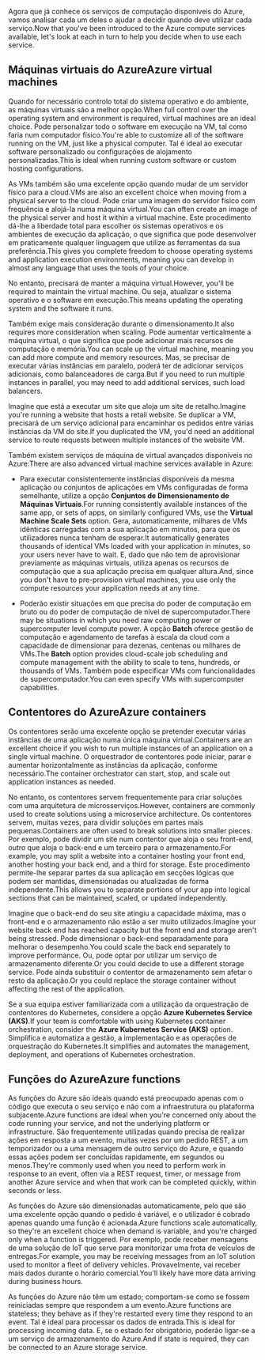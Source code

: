<span data-ttu-id="322cd-101">Agora que já conhece os serviços de computação disponíveis do Azure, vamos analisar cada um deles o ajudar a decidir quando deve utilizar cada serviço.</span><span class="sxs-lookup"><span data-stu-id="322cd-101">Now that you've been introduced to the Azure compute services available, let's look at each in turn to help you decide when to use each service.</span></span>

## <a name="azure-virtual-machines"></a><span data-ttu-id="322cd-102">Máquinas virtuais do Azure</span><span class="sxs-lookup"><span data-stu-id="322cd-102">Azure virtual machines</span></span>

<span data-ttu-id="322cd-103">Quando for necessário controlo total do sistema operativo e do ambiente, as máquinas virtuais são a melhor opção.</span><span class="sxs-lookup"><span data-stu-id="322cd-103">When full control over the operating system and environment is required, virtual machines are an ideal choice.</span></span> <span data-ttu-id="322cd-104">Pode personalizar todo o software em execução na VM, tal como faria num computador físico.</span><span class="sxs-lookup"><span data-stu-id="322cd-104">You're able to customize all of the software running on the VM, just like a physical computer.</span></span> <span data-ttu-id="322cd-105">Tal é ideal ao executar software personalizado ou configurações de alojamento personalizadas.</span><span class="sxs-lookup"><span data-stu-id="322cd-105">This is ideal when running custom software or custom hosting configurations.</span></span>

<span data-ttu-id="322cd-106">As VMs também são uma excelente opção quando mudar de um servidor físico para a cloud.</span><span class="sxs-lookup"><span data-stu-id="322cd-106">VMs are also an excellent choice when moving from a physical server to the cloud.</span></span> <span data-ttu-id="322cd-107">Pode criar uma imagem do servidor físico com frequência e alojá-la numa máquina virtual.</span><span class="sxs-lookup"><span data-stu-id="322cd-107">You can often create an image of the physical server and host it within a virtual machine.</span></span> <span data-ttu-id="322cd-108">Este procedimento dá-lhe a liberdade total para escolher os sistemas operativos e os ambientes de execução da aplicação, o que significa que pode desenvolver em praticamente qualquer linguagem que utilize as ferramentas da sua preferência.</span><span class="sxs-lookup"><span data-stu-id="322cd-108">This gives you complete freedom to choose operating systems and application execution environments, meaning you can develop in almost any language that uses the tools of your choice.</span></span>

<span data-ttu-id="322cd-109">No entanto, precisará de manter a máquina virtual.</span><span class="sxs-lookup"><span data-stu-id="322cd-109">However, you'll be required to maintain the virtual machine.</span></span> <span data-ttu-id="322cd-110">Ou seja, atualizar o sistema operativo e o software em execução.</span><span class="sxs-lookup"><span data-stu-id="322cd-110">This means updating the operating system and the software it runs.</span></span> 

<span data-ttu-id="322cd-111">Também exige mais consideração durante o dimensionamento.</span><span class="sxs-lookup"><span data-stu-id="322cd-111">It also requires more consideration when scaling.</span></span> <span data-ttu-id="322cd-112">Pode aumentar verticalmente a máquina virtual, o que significa que pode adicionar mais recursos de computação e memória.</span><span class="sxs-lookup"><span data-stu-id="322cd-112">You can scale up the virtual machine, meaning you can add more compute and memory resources.</span></span> <span data-ttu-id="322cd-113">Mas, se precisar de executar várias instâncias em paralelo, poderá ter de adicionar serviços adicionais, como balanceadores de carga.</span><span class="sxs-lookup"><span data-stu-id="322cd-113">But if you need to run multiple instances in parallel, you may need to add additional services, such load balancers.</span></span>

<span data-ttu-id="322cd-114">Imagine que está a executar um site que aloja um site de retalho.</span><span class="sxs-lookup"><span data-stu-id="322cd-114">Imagine you're running a website that hosts a retail website.</span></span> <span data-ttu-id="322cd-115">Se duplicar a VM, precisará de um serviço adicional para encaminhar os pedidos entre várias instâncias da VM do site.</span><span class="sxs-lookup"><span data-stu-id="322cd-115">If you duplicated the VM, you'd need an additional service to route requests between multiple instances of the website VM.</span></span>

<span data-ttu-id="322cd-116">Também existem serviços de máquina de virtual avançados disponíveis no Azure:</span><span class="sxs-lookup"><span data-stu-id="322cd-116">There are also advanced virtual machine services available in Azure:</span></span>

* <span data-ttu-id="322cd-117">Para executar consistentemente instâncias disponíveis da mesma aplicação ou conjuntos de aplicações em VMs configuradas de forma semelhante, utilize a opção **Conjuntos de Dimensionamento de Máquinas Virtuais**.</span><span class="sxs-lookup"><span data-stu-id="322cd-117">For running consistently available instances of the same app, or sets of apps, on similarly configured VMs, use the **Virtual Machine Scale Sets** option.</span></span> <span data-ttu-id="322cd-118">Gera, automaticamente, milhares de VMs idênticas carregadas com a sua aplicação em minutos, para que os utilizadores nunca tenham de esperar.</span><span class="sxs-lookup"><span data-stu-id="322cd-118">It automatically generates thousands of identical VMs loaded with your application in minutes, so your users never have to wait.</span></span> <span data-ttu-id="322cd-119">E, dado que não tem de aprovisionar previamente as máquinas virtuais, utiliza apenas os recursos de computação que a sua aplicação precisa em qualquer altura.</span><span class="sxs-lookup"><span data-stu-id="322cd-119">And, since you don't have to pre-provision virtual machines, you use only the compute resources your application needs at any time.</span></span>

* <span data-ttu-id="322cd-120">Poderão existir situações em que precisa do poder de computação em bruto ou do poder de computação de nível de supercomputador.</span><span class="sxs-lookup"><span data-stu-id="322cd-120">There may be situations in which you need raw computing power or supercomputer level compute power.</span></span> <span data-ttu-id="322cd-121">A opção **Batch** oferece gestão de computação e agendamento de tarefas à escala da cloud com a capacidade de dimensionar para dezenas, centenas ou milhares de VMs.</span><span class="sxs-lookup"><span data-stu-id="322cd-121">The **Batch** option provides cloud-scale job scheduling and compute management with the ability to scale to tens, hundreds, or thousands of VMs.</span></span> <span data-ttu-id="322cd-122">Também pode especificar VMs com funcionalidades de supercomputador.</span><span class="sxs-lookup"><span data-stu-id="322cd-122">You can even specify VMs with supercomputer capabilities.</span></span>

## <a name="azure-containers"></a><span data-ttu-id="322cd-123">Contentores do Azure</span><span class="sxs-lookup"><span data-stu-id="322cd-123">Azure containers</span></span>

<span data-ttu-id="322cd-124">Os contentores serão uma excelente opção se pretender executar várias instâncias de uma aplicação numa única máquina virtual.</span><span class="sxs-lookup"><span data-stu-id="322cd-124">Containers are an excellent choice if you wish to run multiple instances of an application on a single virtual machine.</span></span> <span data-ttu-id="322cd-125">O orquestrador de contentores pode iniciar, parar e aumentar horizontalmente as instâncias da aplicação, conforme necessário.</span><span class="sxs-lookup"><span data-stu-id="322cd-125">The container orchestrator can start, stop, and scale out application instances as needed.</span></span>

<span data-ttu-id="322cd-126">No entanto, os contentores servem frequentemente para criar soluções com uma arquitetura de microsserviços.</span><span class="sxs-lookup"><span data-stu-id="322cd-126">However, containers are commonly used to create solutions using a microservice architecture.</span></span> <span data-ttu-id="322cd-127">Os contentores servem, muitas vezes, para dividir soluções em partes mais pequenas.</span><span class="sxs-lookup"><span data-stu-id="322cd-127">Containers are often used to break solutions into smaller pieces.</span></span> <span data-ttu-id="322cd-128">Por exemplo, pode dividir um site num contentor que aloja o seu front-end, outro que aloja o back-end e um terceiro para o armazenamento.</span><span class="sxs-lookup"><span data-stu-id="322cd-128">For example, you may split a website into a container hosting your front end, another hosting your back end, and a third for storage.</span></span> <span data-ttu-id="322cd-129">Este procedimento permite-lhe separar partes da sua aplicação em secções lógicas que podem ser mantidas, dimensionadas ou atualizadas de forma independente.</span><span class="sxs-lookup"><span data-stu-id="322cd-129">This allows you to separate portions of your app into logical sections that can be maintained, scaled, or updated independently.</span></span>

<span data-ttu-id="322cd-130">Imagine que o back-end do seu site atingiu a capacidade máxima, mas o front-end e o armazenamento não estão a ser muito utilizados.</span><span class="sxs-lookup"><span data-stu-id="322cd-130">Imagine your website back end has reached capacity but the front end and storage aren't being stressed.</span></span> <span data-ttu-id="322cd-131">Pode dimensionar o back-end separadamente para melhorar o desempenho.</span><span class="sxs-lookup"><span data-stu-id="322cd-131">You could scale the back end separately to improve performance.</span></span> <span data-ttu-id="322cd-132">Ou, pode optar por utilizar um serviço de armazenamento diferente.</span><span class="sxs-lookup"><span data-stu-id="322cd-132">Or you could decide to use a different storage service.</span></span> <span data-ttu-id="322cd-133">Pode ainda substituir o contentor de armazenamento sem afetar o resto da aplicação.</span><span class="sxs-lookup"><span data-stu-id="322cd-133">Or you could replace the storage container without affecting the rest of the application.</span></span>

 <span data-ttu-id="322cd-134">Se a sua equipa estiver familiarizada com a utilização da orquestração de contentores do Kubernetes, considere a opção **Azure Kubernetes Service (AKS)**.</span><span class="sxs-lookup"><span data-stu-id="322cd-134">If your team is comfortable with using Kubernetes container orchestration, consider the **Azure Kubernetes Service (AKS)** option.</span></span> <span data-ttu-id="322cd-135">Simplifica e automatiza a gestão, a implementação e as operações de orquestração do Kubernetes.</span><span class="sxs-lookup"><span data-stu-id="322cd-135">It simplifies and automates the management, deployment, and operations of Kubernetes orchestration.</span></span>

## <a name="azure-functions"></a><span data-ttu-id="322cd-136">Funções do Azure</span><span class="sxs-lookup"><span data-stu-id="322cd-136">Azure functions</span></span>

<span data-ttu-id="322cd-137">As funções do Azure são ideais quando está preocupado apenas com o código que executa o seu serviço e não com a infraestrutura ou plataforma subjacente.</span><span class="sxs-lookup"><span data-stu-id="322cd-137">Azure functions are ideal when you're concerned only about the code running your service, and not the underlying platform or infrastructure.</span></span> <span data-ttu-id="322cd-138">São frequentemente utilizadas quando precisa de realizar ações em resposta a um evento, muitas vezes por um pedido REST, a um temporizador ou a uma mensagem de outro serviço do Azure, e quando essas ações podem ser concluídas rapidamente, em segundos ou menos.</span><span class="sxs-lookup"><span data-stu-id="322cd-138">They're commonly used when you need to perform work in response to an event, often via a REST request, timer, or message from another Azure service and when that work can be completed quickly, within seconds or less.</span></span>

<span data-ttu-id="322cd-139">As funções do Azure são dimensionadas automaticamente, pelo que são uma excelente opção quando o pedido é variável, e o utilizador é cobrado apenas quando uma função é acionada.</span><span class="sxs-lookup"><span data-stu-id="322cd-139">Azure functions scale automatically, so they're an excellent choice when demand is variable, and you're charged only when a function is triggered.</span></span> <span data-ttu-id="322cd-140">Por exemplo, pode receber mensagens de uma solução de IoT que serve para monitorizar uma frota de veículos de entregas.</span><span class="sxs-lookup"><span data-stu-id="322cd-140">For example, you may be receiving messages from an IoT solution used to monitor a fleet of delivery vehicles.</span></span> <span data-ttu-id="322cd-141">Provavelmente, vai receber mais dados durante o horário comercial.</span><span class="sxs-lookup"><span data-stu-id="322cd-141">You'll likely have more data arriving during business hours.</span></span>

<span data-ttu-id="322cd-142">As funções do Azure não têm um estado; comportam-se como se fossem reiniciadas sempre que respondem a um evento.</span><span class="sxs-lookup"><span data-stu-id="322cd-142">Azure functions are stateless; they behave as if they're restarted every time they respond to an event.</span></span> <span data-ttu-id="322cd-143">Tal é ideal para processar os dados de entrada.</span><span class="sxs-lookup"><span data-stu-id="322cd-143">This is ideal for processing incoming data.</span></span> <span data-ttu-id="322cd-144">E, se o estado for obrigatório, poderão ligar-se a um serviço de armazenamento do Azure.</span><span class="sxs-lookup"><span data-stu-id="322cd-144">And if state is required, they can be connected to an Azure storage service.</span></span>
